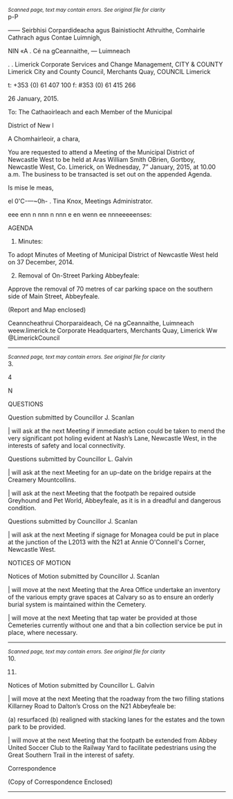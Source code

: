 *<small>Scanned page, text may contain errors. See original file for clarity</small>*  
p-P

_——_ Seirbhisi Corpardideacha agus Bainistiocht Athruithe,
Comhairle Cathrach agus Contae Luimnigh,

NIN «A . Cé na gCeannaithe,
— Luimneach

. .
Limerick Corporate Services and Change Management,
CITY & COUNTY Limerick City and County Council,
Merchants Quay,
COUNCIL Limerick

t: +353 {0) 61 407 100
f: #353 (0) 61 415 266

26 January, 2015.

To: The Cathaoirleach and each Member of the Municipal

District of New l

A Chomhairleoir, a chara,

You are requested to attend a Meeting of the Municipal District of Newcastle West to be held at
Aras William Smith OBrien, Gortboy, Newcastle West, Co. Limerick, on Wednesday, 7”
January, 2015, at 10.00 a.m. The business to be transacted is set out on the appended
Agenda.

Is mise le meas,

el 0'C-—~0h-
. Tina Knox,
Meetings Administrator.

eee enn n nnn n nnn e en wenn ee nnneeeeenses:

AGENDA

1. Minutes:

To adopt Minutes of Meeting of Municipal District of Newcastle West held on 37
December, 2014.

2. Removal of On-Street Parking Abbeyfeale:

Approve the removal of 70 metres of car parking space on the southern side of Main
Street, Abbeyfeale.

(Report and Map enclosed)

Ceanncheathrui Chorparaideach, Cé na gCeannaithe, Luimneach  weew.limerick.te
Corporate Headquarters, Merchants Quay, Limerick Ww @LimerickCouncil

---
*<small>Scanned page, text may contain errors. See original file for clarity</small>*  
3.

4

N

QUESTIONS

Question submitted by Councillor J. Scanlan

| will ask at the next Meeting if immediate action could be taken to mend the very
significant pot holing evident at Nash’s Lane, Newcastle West, in the interests of safety
and local connectivity.

Questions submitted by Councillor L. Galvin

| will ask at the next Meeting for an up-date on the bridge repairs at the Creamery
Mountcollins.

| will ask at the next Meeting that the footpath be repaired outside Greyhound and Pet
World, Abbeyfeale, as it is in a dreadful and dangerous condition.

Questions submitted by Councillor J. Scanlan

| will ask at the next Meeting if signage for Monagea could be put in place at the junction
of the L2013 with the N21 at Annie O'Connell's Corner, Newcastle West.

NOTICES OF MOTION

Notices of Motion submitted by Councillor J. Scanlan

| will move at the next Meeting that the Area Office undertake an inventory of the various
empty grave spaces at Calvary so as to ensure an orderly burial system is maintained
within the Cemetery.

| will move at the next Meeting that tap water be provided at those Cemeteries currently
without one and that a bin collection service be put in place, where necessary.

---
*<small>Scanned page, text may contain errors. See original file for clarity</small>*  
10.

11.

Notices of Motion submitted by Councillor L. Galvin

| will move at the next Meeting that the roadway from the two filling stations Killarney
Road to Dalton’s Cross on the N21 Abbeyfeale be:

(a) resurfaced
(b) realigned with stacking lanes for the estates and the town park to be provided.

| will move at the next Meeting that the footpath be extended from Abbey United Soccer
Club to the Railway Yard to facilitate pedestrians using the Great Southern Trail in the
interest of safety.

Correspondence

(Copy of Correspondence Enclosed)

---

